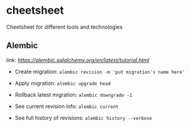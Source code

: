 # cheetsheet
Cheetsheet for different tools and technologies

## Alembic
*link: https://alembic.sqlalchemy.org/en/latest/tutorial.html*

- Create migration: `alembic revision -m 'put migration's name here'`

- Apply migration: `alembic upgrade head`

- Rollback latest migration: `alembic downgrade -1`

- See current revision info: `alembic current`

- See full history of revisions: `alembic history --verbose`
